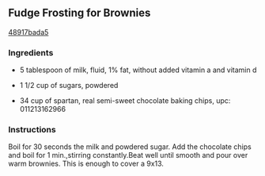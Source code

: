 ## Fudge Frosting for Brownies

[48917bada5](http://www.food.com/recipe/fudge-frosting-for-brownies-353004)

### Ingredients

 - 5 tablespoon of milk, fluid, 1% fat, without added vitamin a and vitamin d

 - 1 1/2 cup of sugars, powdered

 - 34 cup of spartan, real semi-sweet chocolate baking chips, upc: 011213162966

### Instructions

Boil for 30 seconds the milk and powdered sugar. Add the chocolate chips and boil for 1 min.,stirring constantly.Beat well until smooth and pour over warm brownies. This is enough to cover a 9x13.